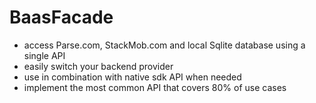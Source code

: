 BaasFacade
==========

* access Parse.com, StackMob.com and local Sqlite database using a single API
* easily switch your backend provider
* use in combination with native sdk API when needed
* implement the most common API that covers 80% of use cases
